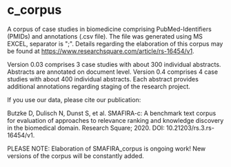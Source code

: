 # c_corpus
A corpus of case studies in biomedicine comprising PubMed-Identifiers (PMIDs) and annotations (.csv file). The file was generated using MS EXCEL, separator is ";".
Details regarding the elaboration of this corpus may be found at https://www.researchsquare.com/article/rs-16454/v1.

Version 0.03 comprises 3 case studies with about 300 individual abstracts. Abstracts are annotated on document level.
Version 0.4 comprises 4 case studies with about 400 individual abstracts. Each abstract provides additional annotations regarding staging of the research project.

If you use our data, please cite our publication:

Butzke D, Dulisch N, Dunst S, et al. SMAFIRA-c: A benchmark text corpus for evaluation of approaches to relevance ranking and knowledge discovery in the biomedical domain. Research Square; 2020. DOI: 10.21203/rs.3.rs-16454/v1.

PLEASE NOTE: Elaboration of SMAFIRA_corpus is ongoing work! New versions of the corpus will be constantly added.
